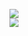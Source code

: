[![](https://img.shields.io/badge/Made%20With-Github%20Spray-lightgrey.svg?style=for-the-badge&logo=github)](https://github.com/Annihil/github-spray#25301)  
[![](https://i.imgur.com/2DrTn0Z.gif)](https://github.com/Annihil/github-spray)
